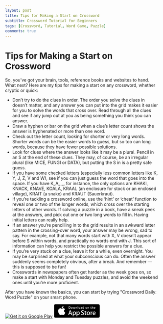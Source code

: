 ```yaml
---
layout: post
title: Tips for Making a Start on Crossword
subtitle: Crossword Tutorial for Beginners
tags: [Crossword, Tutorial, Word Game, Puzzle]
comments: true
---
```


# Tips for Making a Start on Crossword
So, you’ve got your brain, tools, reference books and websites to hand. What next? Here are my tips for making a start on any crossword, whether cryptic or quick:
* Don’t try to do the clues in order. The order you solve the clues in doesn’t matter, and any answer you can put into the grid makes it easier for you to solve the words that cross over. Read through all the clues and see if any jump out at you as being something you think you can answer.
* Draw a hyphen or bar on the grid when a clue’s letter count shows the answer is hyphenated or more than one word.
* Check out the letter count, looking for shorter or very long words. Shorter words can be the easier words to guess, but so too can long words, because they have fewer possible solutions.
* Look for clues where the answer looks like it may be a plural. Pencil in an S at the end of these clues. They may, of course, be an irregular plural (like MICE, FUNGI or DATA), but putting the S in is a pretty safe guess.
* If you have some checked letters (especially less common letters like K, Y, J, Z, V and W), see if you can just guess the word that goes into the space. If you have K_A_ _, for instance, the only options are KHAKI, KNACK, KNAVE, KOALA, KRAAL (an enclosure for stock or an enclosed village), KRAIT (a snake) and KRAUT (Sauerkraut).
* If you’re tackling a crossword online, use the ‘hint’ or ‘cheat’ function to reveal one or two of the longer words, which cross over the starting letters of other words. If solving a puzzle in a book, have a sneak peek at the answers, and pick out one or two long words to fill in. Having initial letters can really help.
* If an answer you’re pencilling in to the grid results in an awkward letter pattern in the crossing-over word, your answer may be wrong, sad to say. For example, not that many words start with X, V doesn’t appear before S within words, and practically no words end with J. This sort of information can help you restrict the possible answers for a clue.
* If you’re very stuck on a clue, leave it for a while, even overnight. You may be surprised at what your subconscious can do. Often the answer suddenly seems completely obvious, after a break. And remember — this is supposed to be fun! 
* Crosswords in newspapers often get harder as the week goes on, so make a start with Monday and Tuesday puzzles, and avoid the weekend ones until you’re more proficient.


After you have known the basics, you can start by trying "Crossword Daily: Word Puzzle" on your smart phone.

<a href='https://play.google.com/store/apps/details?id=com.minikara.crossword.easy.clues&pcampaignid=pcampaignidMKT-Other-global-all-co-prtnr-py-PartBadge-Mar2515-1'><img alt='Get it on Google Play' src='https://play.google.com/intl/en_us/badges/static/images/badges/en_badge_web_generic.png' style="width:30%;" /></a>
<a href='https://apps.apple.com/app/id1328365094'><img alt='Get it on App Store'
 src='/projects/puyopuyo/App_Store_Badge.svg.png' style="width:30%;" /></a>
